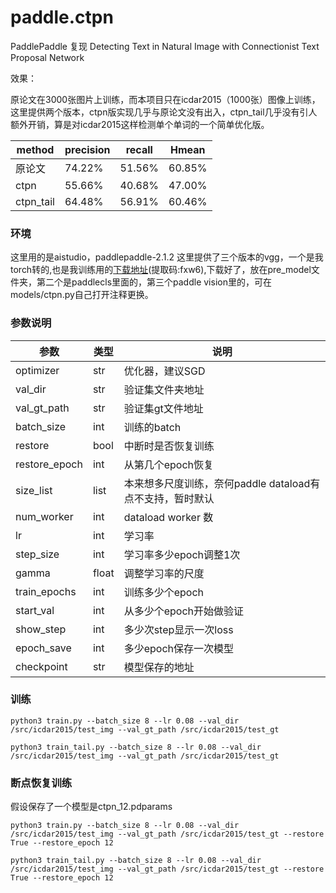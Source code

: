 # paddle.ctpn
PaddlePaddle 复现 Detecting Text in Natural Image with Connectionist Text Proposal Network


效果：

原论文在3000张图片上训练，而本项目只在icdar2015（1000张）图像上训练，这里提供两个版本，ctpn版实现几乎与原论文没有出入，ctpn_tail几乎没有引人额外开销，算是对icdar2015这样检测单个单词的一个简单优化版。

|method|precision|recall|Hmean
|-|-|-|-|
|原论文|74.22% |51.56%|60.85%|																																																						
|ctpn|55.66%|40.68%|47.00%|
|ctpn_tail|64.48%|56.91%|60.46%|

### 环境
这里用的是aistudio，paddlepaddle-2.1.2
这里提供了三个版本的vgg，一个是我torch转的,也是我训练用的[下载地址](https://pan.baidu.com/s/1g6aJB6IRgRlzOenG7rDF5g)(提取码:fxw6),下载好了，放在pre_model文件夹，第二个是paddlecls里面的，第三个paddle vision里的，可在models/ctpn.py自己打开注释更换。


### 参数说明
|参数|类型|说明|
|-|-|-|
|optimizer|str|优化器，建议SGD
|val_dir|str|验证集文件夹地址
|val_gt_path|str|验证集gt文件地址
|batch_size|int|训练的batch
|restore|bool|中断时是否恢复训练
|restore_epoch|int|从第几个epoch恢复
|size_list|list|本来想多尺度训练，奈何paddle dataload有点不支持，暂时默认
|num_worker|int|dataload worker 数
|lr|int|学习率
|step_size|int|学习率多少epoch调整1次
|gamma|float|调整学习率的尺度
|train_epochs|int|训练多少个epoch
|start_val|int|从多少个epoch开始做验证
|show_step|int|多少次step显示一次loss
|epoch_save|int|多少epoch保存一次模型
|checkpoint|str|模型保存的地址



### 训练

```
python3 train.py --batch_size 8 --lr 0.08 --val_dir /src/icdar2015/test_img --val_gt_path /src/icdar2015/test_gt
```

```
python3 train_tail.py --batch_size 8 --lr 0.08 --val_dir /src/icdar2015/test_img --val_gt_path /src/icdar2015/test_gt
```

### 断点恢复训练

假设保存了一个模型是ctpn_12.pdparams

```
python3 train.py --batch_size 8 --lr 0.08 --val_dir /src/icdar2015/test_img --val_gt_path /src/icdar2015/test_gt --restore True --restore_epoch 12
```

```
python3 train_tail.py --batch_size 8 --lr 0.08 --val_dir /src/icdar2015/test_img --val_gt_path /src/icdar2015/test_gt --restore True --restore_epoch 12
```
